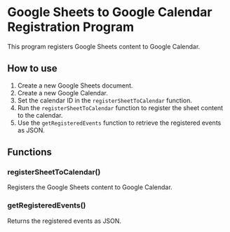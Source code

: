 # Google Sheets to Google Calendar Registration Program

This program registers Google Sheets content to Google Calendar.

## How to use

1. Create a new Google Sheets document.
2. Create a new Google Calendar.
3. Set the calendar ID in the `registerSheetToCalendar` function.
4. Run the `registerSheetToCalendar` function to register the sheet content to the calendar.
5. Use the `getRegisteredEvents` function to retrieve the registered events as JSON.

## Functions

### registerSheetToCalendar()

Registers the Google Sheets content to Google Calendar.

### getRegisteredEvents()

Returns the registered events as JSON.